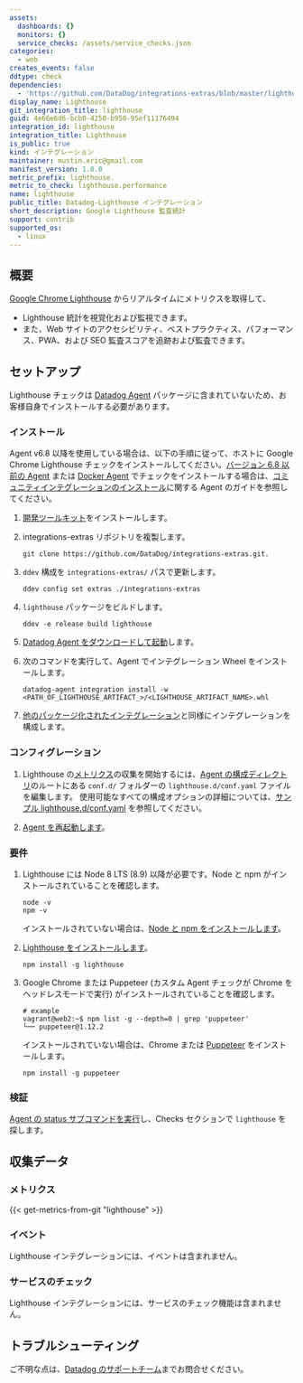 ```yaml
---
assets:
  dashboards: {}
  monitors: {}
  service_checks: /assets/service_checks.json
categories:
  - web
creates_events: false
ddtype: check
dependencies:
  - 'https://github.com/DataDog/integrations-extras/blob/master/lighthouse/README.md'
display_name: Lighthouse
git_integration_title: lighthouse
guid: 4e66e6d6-bcb0-4250-b950-95ef11176494
integration_id: lighthouse
integration_title: Lighthouse
is_public: true
kind: インテグレーション
maintainer: mustin.eric@gmail.com
manifest_version: 1.0.0
metric_prefix: lighthouse.
metric_to_check: lighthouse.performance
name: lighthouse
public_title: Datadog-Lighthouse インテグレーション
short_description: Google Lighthouse 監査統計
support: contrib
supported_os:
  - linux
---
```

## 概要

[Google Chrome Lighthouse][1] からリアルタイムにメトリクスを取得して、
* Lighthouse 統計を視覚化および監視できます。
* また、Web サイトのアクセシビリティ、ベストプラクティス、パフォーマンス、PWA、および SEO 監査スコアを追跡および監査できます。

## セットアップ

Lighthouse チェックは [Datadog Agent][2] パッケージに含まれていないため、お客様自身でインストールする必要があります。

### インストール

Agent v6.8 以降を使用している場合は、以下の手順に従って、ホストに Google Chrome Lighthouse チェックをインストールしてください。[バージョン 6.8 以前の Agent][4] または [Docker Agent][5] でチェックをインストールする場合は、[コミュニティインテグレーションのインストール][3]に関する Agent のガイドを参照してください。

1. [開発ツールキット][6]をインストールします。
2. integrations-extras リポジトリを複製します。

    ```
    git clone https://github.com/DataDog/integrations-extras.git.
    ```

3. `ddev` 構成を `integrations-extras/` パスで更新します。

    ```
    ddev config set extras ./integrations-extras
    ```

4. `lighthouse` パッケージをビルドします。

    ```
    ddev -e release build lighthouse
    ```

5. [Datadog Agent をダウンロードして起動][7]します。
6. 次のコマンドを実行して、Agent でインテグレーション Wheel をインストールします。

    ```
    datadog-agent integration install -w <PATH_OF_LIGHTHOUSE_ARTIFACT_>/<LIGHTHOUSE_ARTIFACT_NAME>.whl
    ```

7. [他のパッケージ化されたインテグレーション][8]と同様にインテグレーションを構成します。

### コンフィグレーション

1. Lighthouse の[メトリクス](#metrics)の収集を開始するには、[Agent の構成ディレクトリ][9]のルートにある `conf.d/` フォルダーの `lighthouse.d/conf.yaml` ファイルを編集します。
  使用可能なすべての構成オプションの詳細については、[サンプル lighthouse.d/conf.yaml][10] を参照してください。

2. [Agent を再起動します][11]。

### 要件

1. Lighthouse には Node 8 LTS (8.9) 以降が必要です。Node と npm がインストールされていることを確認します。

    ```
    node -v
    npm -v
    ```

    インストールされていない場合は、[Node と npm をインストールします][12]。

2. [Lighthouse をインストールします][13]。

    ```
    npm install -g lighthouse
    ```

3. Google Chrome または Puppeteer (カスタム Agent チェックが Chrome をヘッドレスモードで実行) がインストールされていることを確認します。

    ```
    # example
    vagrant@web2:~$ npm list -g --depth=0 | grep 'puppeteer'
    └── puppeteer@1.12.2
    ```

    インストールされていない場合は、Chrome または [Puppeteer][14] をインストールします。

    ```
    npm install -g puppeteer
    ```

### 検証

[Agent の status サブコマンドを実行][15]し、Checks セクションで `lighthouse` を探します。

## 収集データ
### メトリクス
{{< get-metrics-from-git "lighthouse" >}}


### イベント
Lighthouse インテグレーションには、イベントは含まれません。

### サービスのチェック
Lighthouse インテグレーションには、サービスのチェック機能は含まれません。

## トラブルシューティング
ご不明な点は、[Datadog のサポートチーム][17]までお問合せください。

[1]: https://developers.google.com/web/tools/lighthouse
[2]: https://app.datadoghq.com/account/settings#agent
[3]: https://docs.datadoghq.com/ja/agent/guide/community-integrations-installation-with-docker-agent
[4]: https://docs.datadoghq.com/ja/agent/guide/community-integrations-installation-with-docker-agent/?tab=agentpriorto68
[5]: https://docs.datadoghq.com/ja/agent/guide/community-integrations-installation-with-docker-agent/?tab=docker
[6]: https://docs.datadoghq.com/ja/developers/integrations/new_check_howto/#developer-toolkit
[7]: https://app.datadoghq.com/account/settings#agent
[8]: https://docs.datadoghq.com/ja/getting_started/integrations
[9]: https://docs.datadoghq.com/ja/agent/guide/agent-configuration-files/#agent-configuration-directory
[10]: https://github.com/DataDog/integrations-extras/blob/master/lighthouse/datadog_checks/lighthouse/data/conf.yaml.example
[11]: https://docs.datadoghq.com/ja/agent/guide/agent-commands/#start-stop-and-restart-the-agent
[12]: https://nodejs.org/en/download
[13]: https://github.com/GoogleChrome/lighthouse
[14]: https://github.com/GoogleChrome/puppeteer
[15]: https://docs.datadoghq.com/ja/agent/guide/agent-commands/#agent-status-and-information
[16]: https://github.com/DataDog/integrations-extras/blob/master/lighthouse/datadog_checks/lighthouse/metadata.csv
[17]: https://docs.datadoghq.com/ja/help


